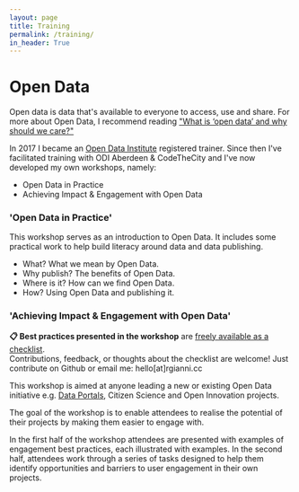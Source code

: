```yaml
---
layout: page
title: Training
permalink: /training/
in_header: True
---
```


# Open Data

Open data is data that's available to everyone to access, use and share. For more about Open Data, I recommend reading ["What is ‘open data’ and why should we care?"](https://theodi.org/article/what-is-open-data-and-why-should-we-care/)

In 2017 I became an [Open Data Institute](https://theodi.org) registered trainer. Since then I've facilitated training with ODI Aberdeen & CodeTheCity and I've now developed my own workshops, namely: 

- Open Data in Practice
- Achieving Impact & Engagement with Open Data

### 'Open Data in Practice'

This workshop serves as an introduction to Open Data. It includes some practical work to help build literacy around data and data publishing. 

- What? What we mean by Open Data. 
- Why publish? The benefits of Open Data.
- Where is it? How can we find Open Data.
- How? Using Open Data and publishing it.

### 'Achieving Impact & Engagement with Open Data'

<div class="side-box">
<b>📋 Best practices presented in the workshop</b> are <a target="_blank" href="https://github.com/digitalWestie/open-engagement/blob/master/OE-BEST-PRACTICE.md">freely available as a checklist</a>. <br/>Contributions, feedback, or thoughts about the checklist are welcome! Just contribute on Github or email me: hello[at]rgianni.cc
</div>

This workshop is aimed at anyone leading a new or existing Open Data initiative e.g. [Data Portals](https://blog.ldodds.com/2015/10/13/what-is-a-data-portal/), Citizen Science and Open Innovation projects. 

The goal of the workshop is to enable attendees to realise the potential of their projects by making them easier to engage with.

In the first half of the workshop attendees are presented with examples of engagement best practices, each illustrated with examples. In the second half, attendees work through a series of tasks designed to help them identify opportunities and barriers to user engagement in their own projects.
